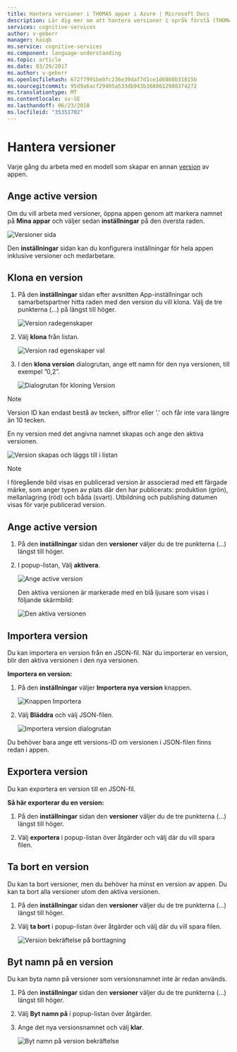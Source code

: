```yaml
---
title: Hantera versioner i THOMAS appar i Azure | Microsoft Docs
description: Lär dig mer om att hantera versioner i språk förstå (THOMAS) program.
services: cognitive-services
author: v-geberr
manager: kaiqb
ms.service: cognitive-services
ms.component: language-understanding
ms.topic: article
ms.date: 03/29/2017
ms.author: v-geberr
ms.openlocfilehash: 672f7991be0fc236e39daf7d1ce1d6080b31815b
ms.sourcegitcommit: 95d9a6acf29405a533db943b1688612980374272
ms.translationtype: MT
ms.contentlocale: sv-SE
ms.lasthandoff: 06/23/2018
ms.locfileid: "35351702"
---
```

# <a name="manage-versions"></a>Hantera versioner

Varje gång du arbeta med en modell som skapar en annan [version](luis-concept-version.md) av appen. 

## <a name="set-active-version"></a>Ange active version
Om du vill arbeta med versioner, öppna appen genom att markera namnet på **Mina appar** och väljer sedan **inställningar** på den översta raden.

![Versioner sida](./media/luis-how-to-manage-versions/settings.png)

Den **inställningar** sidan kan du konfigurera inställningar för hela appen inklusive versioner och medarbetare. 

## <a name="clone-a-version"></a>Klona en version
1. På den **inställningar** sidan efter avsnitten App-inställningar och samarbetspartner hitta raden med den version du vill klona. Välj de tre punkterna (...) på längst till höger. 

    ![Version radegenskaper](./media/luis-how-to-manage-versions/version-section.png)

2. Välj **klona** från listan.

    ![Version rad egenskaper val](./media/luis-how-to-manage-versions/version-three-dots-modal.png)

3. I den **klona version** dialogrutan, ange ett namn för den nya versionen, till exempel ”0,2”.

   ![Dialogrutan för kloning Version](./media/luis-how-to-manage-versions/version-clone-version-dialog.png)
 
 > [!NOTE]
 > Version ID kan endast bestå av tecken, siffror eller '.' och får inte vara längre än 10 tecken.
 
 En ny version med det angivna namnet skapas och ange den aktiva versionen.
 
  ![Version skapas och läggs till i listan](./media/luis-how-to-manage-versions/new-version.png)

 > [!NOTE]
 > I föregående bild visas en publicerad version är associerad med ett färgade märke, som anger typen av plats där den har publicerats: produktion (grön), mellanlagring (röd) och båda (svart). Utbildning och publishing datumen visas för varje publicerad version.

## <a name="set-active-version"></a>Ange active version
1. På den **inställningar** sidan den **versioner** väljer du de tre punkterna (…) längst till höger.

2. I popup-listan, Välj **aktivera**.

    ![Ange active version](./media/luis-how-to-manage-versions/set-active-version.png)

    Den aktiva versionen är markerade med en blå ljusare som visas i följande skärmbild:

    ![Den aktiva versionen](./media/luis-how-to-manage-versions/set-active-version-done.png) 


## <a name="import-version"></a>Importera version
Du kan importera en version från en JSON-fil. När du importerar en version, blir den aktiva versionen i den nya versionen.

**Importera en version:**

1. På den **inställningar** väljer **Importera nya version** knappen.

    ![Knappen Importera](./media/luis-how-to-manage-versions/import-version.png)

2. Välj **Bläddra** och välj JSON-filen.

    ![Importera version dialogrutan](./media/luis-how-to-manage-versions/import-version-dialog.png)

Du behöver bara ange ett versions-ID om versionen i JSON-filen finns redan i appen.

## <a name="export-version"></a>Exportera version
Du kan exportera en version till en JSON-fil.

**Så här exporterar du en version:**

1. På den **inställningar** sidan den **versioner** väljer du de tre punkterna (…) längst till höger.

2. Välj **exportera** i popup-listan över åtgärder och välj där du vill spara filen.

## <a name="delete-a-version"></a>Ta bort en version
Du kan ta bort versioner, men du behöver ha minst en version av appen. Du kan ta bort alla versioner utom den aktiva versionen. 

1. På den **inställningar** sidan den **versioner** väljer du de tre punkterna (…) längst till höger.

2. Välj **ta bort** i popup-listan över åtgärder och välj där du vill spara filen.

    ![Version bekräftelse på borttagning](./media/luis-how-to-manage-versions/delete-menu.png) 


## <a name="rename-a-version"></a>Byt namn på en version
Du kan byta namn på versioner som versionsnamnet inte är redan används.  

1. På den **inställningar** sidan den **versioner** väljer du de tre punkterna (…) längst till höger.

2. Välj **Byt namn på** i popup-listan över åtgärder.

3. Ange det nya versionsnamnet och välj **klar**.

    ![Byt namn på version bekräftelse](./media/luis-how-to-manage-versions/rename-popup.png) 

